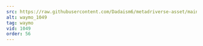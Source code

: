 ```yaml
---
src: https://raw.githubusercontent.com/Dadaism6/metadriverse-asset/main/script-waymo-output-newcompressed/waymo_1049.mp4
alt: waymo_1049
tag: waymo
vid: 1049
order: 56
---
```


